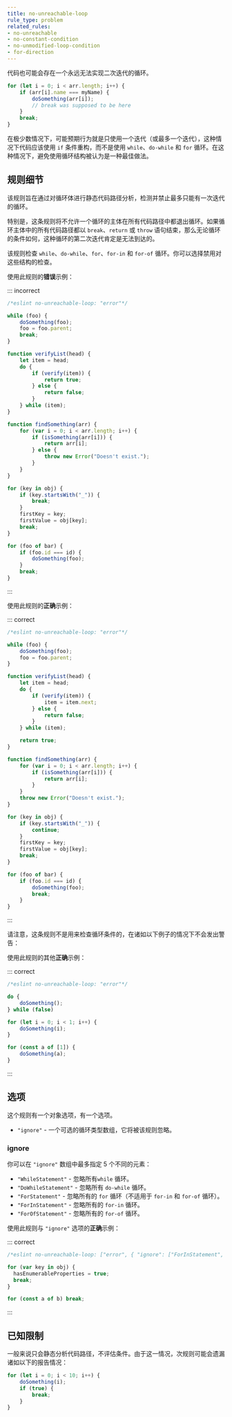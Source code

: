 ```yaml
---
title: no-unreachable-loop
rule_type: problem
related_rules:
- no-unreachable
- no-constant-condition
- no-unmodified-loop-condition
- for-direction
---
```


代码也可能会存在一个永远无法实现二次迭代的循环。

```js
for (let i = 0; i < arr.length; i++) {
    if (arr[i].name === myName) {
        doSomething(arr[i]);
        // break was supposed to be here
    }
    break;
}
```

在极少数情况下，可能预期行为就是只使用一个迭代（或最多一个迭代），这种情况下代码应该使用 `if` 条件重构，而不是使用 `while`、`do-while` 和 `for` 循环。在这种情况下，避免使用循环结构被认为是一种最佳做法。

## 规则细节

该规则旨在通过对循环体进行静态代码路径分析，检测并禁止最多只能有一次迭代的循环。

特别是，这条规则将不允许一个循环的主体在所有代码路径中都退出循环。如果循环主体中的所有代码路径都以 `break`、`return` 或 `throw` 语句结束，那么无论循环的条件如何，这种循环的第二次迭代肯定是无法到达的。

该规则检查 `while`、`do-while`、`for`、`for-in` 和 `for-of` 循环。你可以选择禁用对这些结构的检查。

使用此规则的**错误**示例：

::: incorrect

```js
/*eslint no-unreachable-loop: "error"*/

while (foo) {
    doSomething(foo);
    foo = foo.parent;
    break;
}

function verifyList(head) {
    let item = head;
    do {
        if (verify(item)) {
            return true;
        } else {
            return false;
        }
    } while (item);
}

function findSomething(arr) {
    for (var i = 0; i < arr.length; i++) {
        if (isSomething(arr[i])) {
            return arr[i];
        } else {
            throw new Error("Doesn't exist.");
        }
    }
}

for (key in obj) {
    if (key.startsWith("_")) {
        break;
    }
    firstKey = key;
    firstValue = obj[key];
    break;
}

for (foo of bar) {
    if (foo.id === id) {
        doSomething(foo);
    }
    break;
}
```

:::

使用此规则的**正确**示例：

::: correct

```js
/*eslint no-unreachable-loop: "error"*/

while (foo) {
    doSomething(foo);
    foo = foo.parent;
}

function verifyList(head) {
    let item = head;
    do {
        if (verify(item)) {
            item = item.next;
        } else {
            return false;
        }
    } while (item);

    return true;
}

function findSomething(arr) {
    for (var i = 0; i < arr.length; i++) {
        if (isSomething(arr[i])) {
            return arr[i];
        }
    }
    throw new Error("Doesn't exist.");
}

for (key in obj) {
    if (key.startsWith("_")) {
        continue;
    }
    firstKey = key;
    firstValue = obj[key];
    break;
}

for (foo of bar) {
    if (foo.id === id) {
        doSomething(foo);
        break;
    }
}
```

:::

请注意，这条规则不是用来检查循环条件的，在诸如以下例子的情况下不会发出警告：

使用此规则的其他**正确**示例：

::: correct

```js
/*eslint no-unreachable-loop: "error"*/

do {
    doSomething();
} while (false)

for (let i = 0; i < 1; i++) {
    doSomething(i);
}

for (const a of [1]) {
    doSomething(a);
}
```

:::

## 选项

这个规则有一个对象选项，有一个选项。

* `"ignore"` - 一个可选的循环类型数组，它将被该规则忽略。

### ignore

你可以在 `"ignore"` 数组中最多指定 5 个不同的元素：

* `"WhileStatement"` - 忽略所有`while` 循环。
* `"DoWhileStatement"` - 忽略所有 `do-while` 循环。
* `"ForStatement"` - 忽略所有的 `for` 循环（不适用于 `for-in` 和 `for-of` 循环）。
* `"ForInStatement"` - 忽略所有的 `for-in` 循环。
* `"ForOfStatement"` - 忽略所有的 `for-of` 循环。

使用此规则与 `"ignore"` 选项的**正确**示例：

::: correct

```js
/*eslint no-unreachable-loop: ["error", { "ignore": ["ForInStatement", "ForOfStatement"] }]*/

for (var key in obj) {
  hasEnumerableProperties = true;
  break;
}

for (const a of b) break;
```

:::

## 已知限制

一般来说只会静态分析代码路径，不评估条件。由于这一情况，次规则可能会遗漏诸如以下的报告情况：

```js
for (let i = 0; i < 10; i++) {
    doSomething(i);
    if (true) {
        break;
    }
}
```
